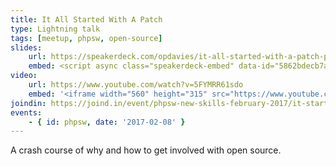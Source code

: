 ```yaml
---
title: It All Started With A Patch
type: Lightning talk
tags: [meetup, phpsw, open-source]
slides:
    url: https://speakerdeck.com/opdavies/it-all-started-with-a-patch-phpsw
    embed: <script async class="speakerdeck-embed" data-id="5862bdecb7a24cfaa5fc844696fafa0c" data-ratio="1.37081659973226" src="//speakerdeck.com/assets/embed.js"></script>
video:
    url: https://www.youtube.com/watch?v=5FYMRR61sdo
    embed: '<iframe width="560" height="315" src="https://www.youtube.com/embed/5FYMRR61sdo" frameborder="0" allowfullscreen></iframe>'
joindin: https://joind.in/event/phpsw-new-skills-february-2017/it-started-with-a-patch
events:
    - { id: phpsw, date: '2017-02-08' }
---
```

A crash course of why and how to get involved with open source.
